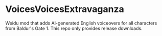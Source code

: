 # VoicesVoicesExtravaganza
Weidu mod that adds AI-generated English voiceovers for all characters from Baldur's Gate 1. This repo only provides release downloads.
